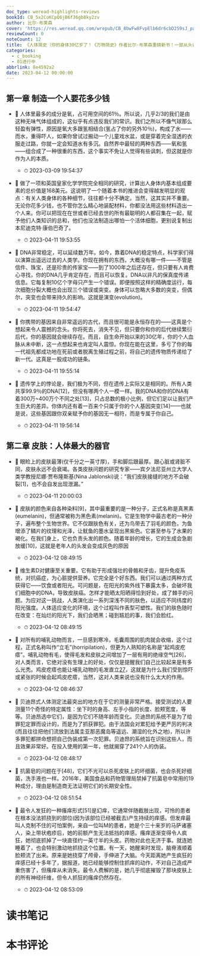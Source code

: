 ```yaml
---
doc_type: weread-highlights-reviews
bookId: CB_5x2CoKCpQ6jB6f36gb8ky2zv
author: 比尔·布莱森
cover: 'https://res.weread.qq.com/wrepub/CB_8bwFw8FvpElb6dr6cbD259sJ_parsecover'
reviewCount: 0
noteCount: 12
title: 《人体简史（你的身体30亿岁了！《万物简史》作者比尔·布莱森重磅新书！一部从头讲到脚、从里讲到外、从30亿年前讲到今天的人体百科全书！）》
categories:
  - c_booking
  - 01进行中
abbrlink: 8e4592a2
date: 2023-04-12 00:00:00
---
```



## 第一章 制造一个人要花多少钱


- 📌 人体里最多的成分是氧，占可用空间的61％。所以说，几乎2/3的我们是由这种无味气体组成的，这似乎有点违反我们的常识。我们之所以不像气球那么轻盈有弹性，原因是氧大多跟氢相结合(氢占了你的另外10％)，构成了水——而水，重得吓人，如果你曾试过搬动一个儿童戏水盆，或是穿着完全湿透的衣服走过路，你就一定会知道水有多沉。自然界中最轻的两种东西——氧和氢——组合成了一种很重的东西，这个事实不免让人觉得有些讽刺，但这就是你作为人的本质。 
    - ⏱ 2023-03-09 19:54:37 

- 📌 做了一项和英国皇家化学学院完全相同的研究，计算出人身体内基本组成要素的总价值是168美元。这说明了一个随着本书的推进会变得越发明显的观点：有关人类身体的各种细节，往往都十分不确定。当然，这其实并不重要。无论你花多少钱，也不管你怎么精心地装配材料，你都没法用这些材料造出一个人来。你可以把现在在世或者已经去世的所有最聪明的人都召集在一起，赋予他们人类知识的总和，他们也没法制造出哪怕一个活体细胞，更别说复制出本尼迪克特·康伯巴奇了。 
    - ⏱ 2023-04-11 19:53:55 

- 📌 DNA非常稳定，可以延续数万年。如今，靠着DNA的稳定特点，科学家们得以演算出遥远过去的人类学。你现在拥有的东西，大概没有哪一件——不管是信件、珠宝，还是珍贵的传家宝——到了1000年之后还存在，但只要有人肯费心寻找，你的DNA几乎肯定存在，而且可以恢复。DNA以非凡的保真度传递信息。它每复制10亿个字母只产生一个错误。即便按照这样的精确度运行，每次细胞分裂大概也会出现三个错误或突变。身体可以忽略大多数的突变，但偶尔，突变也会带来持久的影响。这就是演变(evolution)。 
    - ⏱ 2023-04-11 19:54:47 

- 📌 你携带的基因来自非常遥远的古代，而且很可能是永恒存在的——这真是个想起来令人震撼的念头。你将死去，消失不见，但只要你和你的后代继续繁衍后代，你的基因就会继续存在。而且，自生命开始以来的30亿年，你的个人血脉从未中断，这一点想起来也肯定叫人震惊。你现在能在这里，多亏了你的每一代祖先都成功地在死前或者脱离生殖过程之前，将自己的遗传物质传递给了新一代。这真是一股成功的链条。 
    - ⏱ 2023-04-11 19:55:14 

- 📌 遗传学上的悖论是，我们极为不同，但在遗传上实际又是相同的。所有人类共享99.9％的DNA[12]，但没有哪两个人一模一样。我的DNA和你的DNA有着300万~400万个不同之处[13]，只占总数的极小比例，但它们足以让我们产生巨大的差异。你体内还有着一百来个只属于你的个人基因突变[14]——也就是说，这些基因跟你双亲赋予你的基因无一相符，而是专属于你自己。 
    - ⏱ 2023-04-11 19:56:14 
## 第二章 皮肤：人体最大的器官


- 📌 眼睑上的皮肤最薄(仅千分之一英寸厚)，手和脚后跟最厚。跟心脏或肾脏不同，皮肤永远不会衰竭。各类皮肤问题的研究专家——宾夕法尼亚州立大学人类学教授尼娜·贾布隆斯基(Nina Jablonski)说：“我们皮肤接缝的地方不会破裂[1]，也不会自发出现泄漏。” 
    - ⏱ 2023-04-11 20:00:03 

- 📌 皮肤的颜色来自各种染料[9]，其中最重要的是一种分子，正式名称是真黑素(eumelanin)，但通常被称为黑色素(melanin)。它是生物学中最古老的一种分子，遍布整个生物世界。它不仅跟肤色有关，还为鸟带去了羽毛的颜色，为鱼增添了鳞片的纹理和光泽，让鱿鱼的墨水呈现出黑紫色。它甚至参与了水果的褐化。在我们身上，它也负责头发的颜色。随着年龄的增长，它的生成会急剧放缓[10]，这就是老年人的头发会变成灰色的原因 
    - ⏱ 2023-04-12 08:49:15 

- 📌 维生素D对健康至关重要。它有助于形成强壮的骨骼和牙齿，提升免疫系统，对抗癌症，为心脏提供营养。它完全是个好东西。我们可以通过两种方式获得它——饮食或者阳光。可问题是，在阳光的紫外线下暴露太多，会破坏我们细胞中的DNA，导致皮肤癌。怎样才能晒太阳晒得恰到好处，成了棘手的问题。为应对这一挑战，人类演化出一系列深浅不同的肤色，以适应不同纬度的阳光强度。人体适应变化的环境，这个过程叫作表型可塑性。我们的肤色随时在改变：在灿烂的阳光下，我们会晒黑；碰到尴尬的事，我们会脸红。 
    - ⏱ 2023-04-12 08:49:15 

- 📌 对所有的哺乳动物而言，一旦感到寒冷，毛囊周围的肌肉就会收缩，这个过程，正式名称叫作“立毛”(horripilation)，但更为人熟知的名称是“起鸡皮疙瘩”。哺乳动物有毛，使得毛发和皮肤之间增加了一层有用的绝缘空气[26]，对人类而言，它绝对没有生理上的好处，仅仅是提醒我们自己比较起来是有多么光秃。鸡皮疙瘩也能让哺乳动物的毛发直立[27](让动物显得块头更大、更凶猛)，这就是为什么我们受到惊吓或紧张的时候会起鸡皮疙瘩，当然，这对人类来说也没有什么太大的作用。 
    - ⏱ 2023-04-12 08:46:37 

- 📌 贝迪昂式人体测定法最突出的地方在于它的测量非常严格。接受测试的人要测量11个奇怪的特定属性：坐下时的身高、左手小指的长度、脸颊宽度，等等。贝迪昂选中它们，是因为它们不随年龄而变化。贝迪昂的系统不是为了给罪犯定罪而设计的，而是为了抓获罪犯。由于法国会对累犯给予更严厉的判决(而且往往把他们流放到法属圭亚那恶魔岛等遥远、潮湿的化外之地)，所以许多罪犯都拼命想把自己伪装成第一次犯罪。贝迪昂的系统旨在识别这些人，而且效果非常好。在投入使用的第一年，他就揭穿了241个人的伪装。 
    - ⏱ 2023-04-12 08:48:17 

- 📌 抗菌皂的问题在于[48]，它们不光可以杀死皮肤上的坏细菌，也会杀死好细菌，洗手液也一样。2016年，美国食品和药物管理局禁掉了抗菌皂中常用的19种成分，理由是制造商无法证明它们的长期安全性。 
    - ⏱ 2023-04-12 08:51:54 

- 📌 最令人发狂的一种瘙痒形式[51]是幻痒，它通常伴随截肢出现，可怜的患者在根本没法抓挠到的部位(因为该部位已经被截去)产生持续的痒感。但发痒最叫人克制不住的可怕案例，来自一位叫M的患者，她是个三十来岁的马萨诸塞人，染上带状疱疹后，她的前额产生无法抵挡的痒感。瘙痒逐渐变得令人疯狂，她彻底抓掉了一块直径约一英寸半的头皮。药物对此也无济于事。就连她睡着了，也会特别激动地抓挠这个位置。有一天，她醒来时发现，脑脊液顺着脸颊流了出来。原来是她挠穿了颅骨，手伸进了大脑。今天距离她产生疯狂的痒感已经十多年了，据报道，她已经能够控制住抓痒的动作，不对自己造成严重伤害了，但瘙痒从未消失。最令人费解的是，她几乎彻底摧毁了那块皮肤上的所有神经纤维，但令人抓狂的瘙痒仍然存在。 
    - ⏱ 2023-04-12 08:53:09 

# 读书笔记


# 本书评论
